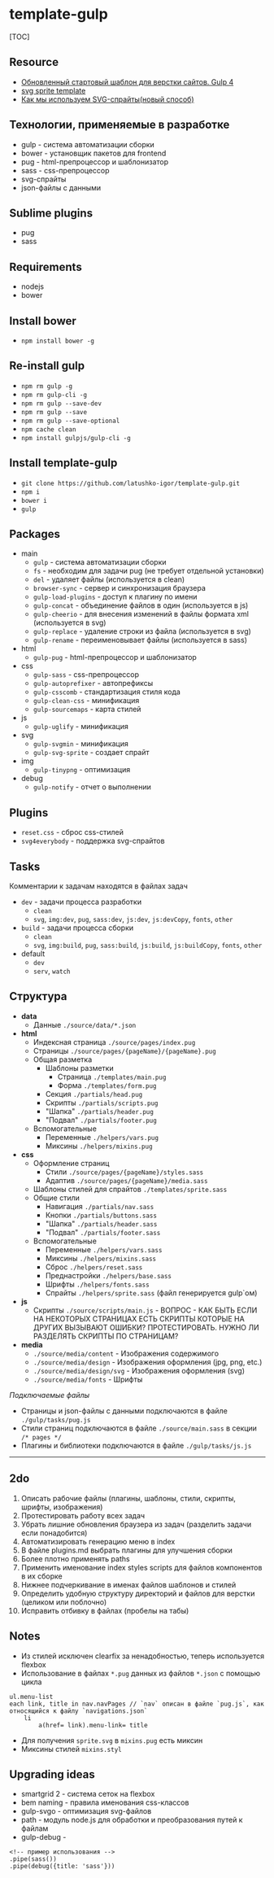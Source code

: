 # template-gulp

[TOC]

## Resource

* [Обновленный стартовый шаблон для верстки сайтов. Gulp 4](https://www.youtube.com/watch?v=pkeihmGpP1c)
* [svg sprite template](http://glivera-team.github.io/svg/2016/06/13/svg-sprites-2.html)
* [Как мы используем SVG-спрайты(новый способ)](https://github.com/glivera-team/glivera-team-template/blob/master/assets/sass/templates/_sprite_template.scss)

## Технологии, применяемые в разработке

* gulp - система автоматизации сборки
* bower - установщик пакетов для frontend
* pug - html-препроцессор и шаблонизатор
* sass - css-препроцессор
* svg-спрайты
* json-файлы с данными

## Sublime plugins

* pug
* sass

## Requirements

* nodejs
* bower

## Install bower

* `npm install bower -g`

## Re-install gulp

* `npm rm gulp -g`
* `npm rm gulp-cli -g`
* `npm rm gulp --save-dev`
* `npm rm gulp --save`
* `npm rm gulp --save-optional`
* `npm cache clean`
* `npm install gulpjs/gulp-cli -g`

## Install template-gulp

* `git clone https://github.com/latushko-igor/template-gulp.git`
* `npm i`
* `bower i`
* `gulp`

## Packages

* main
	- `gulp` - система автоматизации сборки
	- `fs` - необходим для задачи pug (не требует отдельной установки)
	- `del` - удаляет файлы (используется в clean)
	- `browser-sync` - сервер и синхронизация браузера
	- `gulp-load-plugins` - доступ к плагину по имени
	- `gulp-concat` - объединение файлов в один (используется в js)
	- `gulp-cheerio` - для внесения изменений в файлы формата xml (используется в svg)
	- `gulp-replace` - удаление строки из файла (используется в svg)
	- `gulp-rename` - переименовывает файлы (используется в sass)
* html
	- `gulp-pug` - html-препроцессор и шаблонизатор
* css
	- `gulp-sass` - css-препроцессор
	- `gulp-autoprefixer` - автопрефиксы
	- `gulp-csscomb` - стандартизация стиля кода
	- `gulp-clean-css` - минификация
	- `gulp-sourcemaps` - карта стилей
* js
	- `gulp-uglify` - минификация
* svg
	- `gulp-svgmin` - минификация
	- `gulp-svg-sprite` - создает спрайт
* img
	- `gulp-tinypng` - оптимизация
* debug
	- `gulp-notify` - отчет о выполнении

## Plugins

* `reset.css` - сброс css-стилей
* `svg4everybody` - поддержка svg-спрайтов

## Tasks

Комментарии к задачам находятся в файлах задач

* `dev` - задачи процесса разработки
	- `clean`
	- `svg`, `img:dev`, `pug`, `sass:dev`, `js:dev`, `js:devCopy`, `fonts`, `other`
* `build` - задачи процесса сборки
	- `clean`
	- `svg`, `img:build`, `pug`, `sass:build`, `js:build`, `js:buildCopy`, `fonts`, `other`
* default
	- `dev`
	- `serv`, `watch`

## Структура

* **data**
	- Данные `./source/data/*.json`
* **html**
	- Индексная страница `./source/pages/index.pug`
	- Страницы `./source/pages/{pageName}/{pageName}.pug`
	- Общая разметка
		+ Шаблоны разметки
			* Страница `./templates/main.pug`
			* Форма `./templates/form.pug`
		+ Секция <head> `./partials/head.pug`
		+ Скрипты <body> `./partials/scripts.pug`
		+ "Шапка" `./partials/header.pug`
		+ "Подвал" `./partials/footer.pug`
	- Вспомогательные
		+ Переменные `./helpers/vars.pug`
		+ Миксины `./helpers/mixins.pug`
* **css**
	- Оформление страниц
		+ Стили `./source/pages/{pageName}/styles.sass`
		+ Адаптив `./source/pages/{pageName}/media.sass`
	- Шаблоны стилей для спрайтов `./templates/sprite.sass`
	- Общие стили
		+ Навигация `./partials/nav.sass`
		+ Кнопки `./partials/buttons.sass`
		+ "Шапка" `./partials/header.sass`
		+ "Подвал" `./partials/footer.sass`
	- Вспомогательные
		+ Переменные `./helpers/vars.sass`
		+ Миксины `./helpers/mixins.sass`
		+ Сброс `./helpers/reset.sass`
		+ Преднастройки `./helpers/base.sass`
		+ Шрифты `./helpers/fonts.sass`
		+ Спрайты `./helpers/sprite.sass` (файл генерируется gulp`ом)
* **js**
	- Скрипты `./source/scripts/main.js` - ВОПРОС - КАК БЫТЬ ЕСЛИ НА НЕКОТОРЫХ СТРАНИЦАХ ЕСТЬ СКРИПТЫ КОТОРЫЕ НА ДРУГИХ ВЫЗЫВАЮТ ОШИБКИ? ПРОТЕСТИРОВАТЬ. НУЖНО ЛИ РАЗДЕЛЯТЬ СКРИПТЫ ПО СТРАНИЦАМ?
* **media**
	- `./source/media/content` - Изображения содержимого
	- `./source/media/design` - Изображения оформления (jpg, png, etc.)
	- `./source/media/design/svg` - Изображения оформления (svg)
	- `./source/media/fonts` - Шрифты

_Подключаемые файлы_

* Страницы и json-файлы с данными подключаются в файле `./gulp/tasks/pug.js`
* Стили страниц подключаются в файле `./source/main.sass` в секции `/* pages */`
* Плагины и библиотеки подключаются в файле `./gulp/tasks/js.js`

---

## 2do

1. Описать рабочие файлы (плагины, шаблоны, стили, скрипты, шрифты, изображения)
2. Протестировать работу всех задач
3. Убрать лишние обновления браузера из задач (разделить задачи если понадобится)
3. Автоматизировать генерацию меню в index
4. В файле plugins.md выбрать плагины для улучшения сборки
5. Более плотно применять paths
6. Применить именование index styles scripts для файлов компонентов в их сборке
7. Нижнее подчеркивание в именах файлов шаблонов и стилей
8. Определить удобную структуру директорий и файлов для верстки (целиком или поблочно)
9. Исправить отбивку в файлах (пробелы на табы)

## Notes

* Из стилей исключен clearfix за ненадобностью, теперь используется flexbox
* Использование в файлах `*.pug` данных из файлов `*.json` с помощью цикла
~~~pug
ul.menu-list
each link, title in nav.navPages // `nav` описан в файле `pug.js`, как относящийся к файлу `navigations.json`
	li
		a(href= link).menu-link= title
~~~
* Для получения `sprite.svg` в `mixins.pug` есть миксин
* Миксины стилей `mixins.styl`

## Upgrading ideas

* smartgrid 2 - система сеток на flexbox
* bem naming - правила именования css-классов
* gulp-svgo - оптимизация svg-файлов
* path - модуль node.js для обработки и преобразования путей к файлам
* gulp-debug -
~~~
<!-- пример использования -->
.pipe(sass())
.pipe(debug({title: 'sass'}))
~~~
